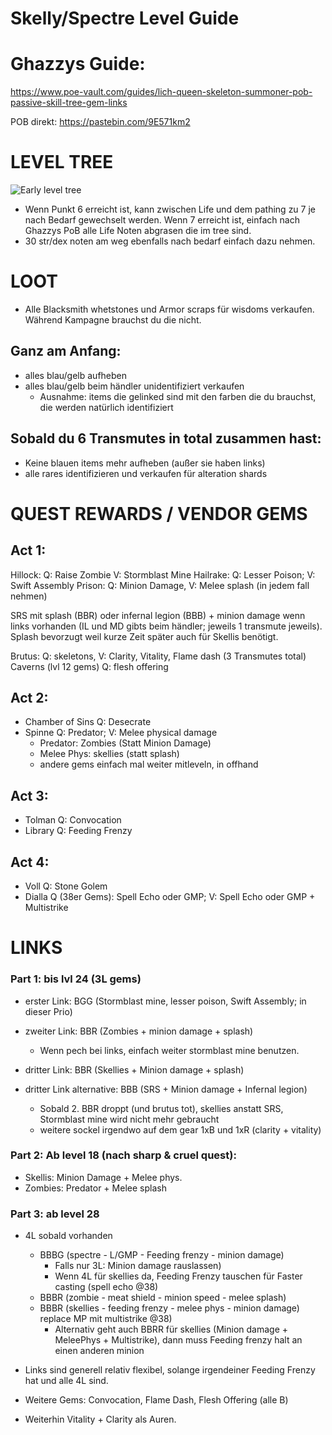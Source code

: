 # Skelly/Spectre Level Guide

# Ghazzys Guide:
https://www.poe-vault.com/guides/lich-queen-skeleton-summoner-pob-passive-skill-tree-gem-links

POB direkt:
https://pastebin.com/9E571km2

# LEVEL TREE

![Early level tree](https://i.imgur.com/HWNDzxE.png)

- Wenn Punkt 6 erreicht ist, kann zwischen Life und dem pathing zu 7 je nach Bedarf gewechselt werden. Wenn 7 erreicht ist, einfach nach Ghazzys PoB alle Life Noten abgrasen die im tree sind.
- 30 str/dex noten am weg ebenfalls nach bedarf einfach dazu nehmen.

# LOOT

- Alle Blacksmith whetstones und Armor scraps für wisdoms verkaufen. Während Kampagne brauchst du die nicht.

## Ganz am Anfang: 
- alles blau/gelb aufheben
- alles blau/gelb beim händler unidentifiziert verkaufen
	- Ausnahme: items die gelinked sind mit den farben die du brauchst, die werden natürlich identifiziert

## Sobald du 6 Transmutes in total zusammen hast:
- Keine blauen items mehr aufheben (außer sie haben links)
- alle rares identifizieren und verkaufen für alteration shards
	
# QUEST REWARDS / VENDOR GEMS


## Act 1:

Hillock: Q: Raise Zombie V: Stormblast Mine
Hailrake: Q: Lesser Poison; V: Swift Assembly
Prison: Q: Minion Damage, V: Melee splash (in jedem fall nehmen)
		
SRS mit splash (BBR) oder infernal legion (BBB) + minion damage wenn links vorhanden (IL und MD gibts beim händler; jeweils 1 transmute jeweils).
Splash bevorzugt weil kurze Zeit später auch für Skellis benötigt.
		
Brutus: Q: skeletons, V: Clarity, Vitality, Flame dash (3 Transmutes total)
Caverns (lvl 12 gems) Q: flesh offering

## Act 2:
- Chamber of Sins Q: Desecrate
- Spinne Q: Predator; V: Melee physical damage 
	- Predator: Zombies (Statt Minion Damage)
	- Melee Phys: skellies (statt splash)
	- andere gems einfach mal weiter mitleveln, in offhand

## Act 3:
- Tolman Q: Convocation
- Library Q: Feeding Frenzy

## Act 4:
- Voll Q: Stone Golem
- Dialla Q (38er Gems): Spell Echo oder GMP; V: Spell Echo oder GMP + Multistrike

# LINKS

### Part 1: bis lvl 24 (3L gems)

- erster Link: BGG (Stormblast mine, lesser poison, Swift Assembly; in dieser Prio)
- zweiter Link: BBR (Zombies + minion damage + splash)
	- Wenn pech bei links, einfach weiter stormblast mine benutzen.

- dritter Link: BBR (Skellies + Minion damage + splash)
- dritter Link alternative: BBB (SRS + Minion damage + Infernal legion)
	- Sobald 2. BBR droppt (und brutus tot), skellies anstatt SRS, Stormblast mine wird nicht mehr gebraucht
	- weitere sockel irgendwo auf dem gear 1xB und 1xR (clarity + vitality)

### Part 2: Ab level 18 (nach sharp & cruel quest):

- Skellis: Minion Damage + Melee phys. 
- Zombies: Predator + Melee splash

### Part 3: ab level 28

- 4L sobald vorhanden
	- BBBG (spectre - L/GMP - Feeding frenzy - minion damage)
		- Falls nur 3L: Minion damage rauslassen)
		- Wenn 4L für skellies da, Feeding Frenzy tauschen für Faster casting (spell echo @38)
	- BBBR (zombie - meat shield - minion speed - melee splash)
	- BBBR (skellies - feeding frenzy - melee phys - minion damage) replace MP mit multistrike @38)
		- Alternativ geht auch BBRR für skellies (Minion damage + MeleePhys + Multistrike), dann muss Feeding frenzy halt an einen anderen minion

- Links sind generell relativ flexibel, solange irgendeiner Feeding Frenzy hat und alle 4L sind.
- Weitere Gems: Convocation, Flame Dash, Flesh Offering (alle B)
- Weiterhin Vitality + Clarity als Auren.






